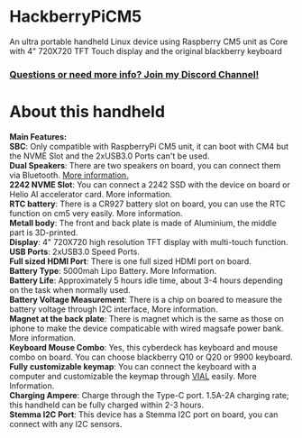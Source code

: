 # HackberryPiCM5
An ultra portable handheld Linux device using Raspberry CM5 unit as Core with 4" 720X720 TFT Touch display and the original blackberry keyboard

### [Questions or need more info? Join my Discord Channel!](https://discord.gg/WzPthAmMbP)  
# <a name='About this handheld  '>About this handheld</a>

**Main Features:**  
**SBC**: Only compatible with RaspberryPi CM5 unit, it can boot with CM4 but the NVME Slot and the 2xUSB3.0 Ports can't be used.  
**Dual Speakers**: There are two speakers on board, you can connect them via Bluetooth. [More information.](https://github.com/ZitaoTech/HackberryPiCM5/tree/main/Speakers)  
**2242 NVME Slot**: You can connect a 2242 SSD with the device on board or Helio AI accelerator card. More information.  
**RTC battery**: There is a CR927 battery slot on board, you can use the RTC function on cm5 very easily. More information.  
**Metall body**: The front and back plate is made of Aluminium, the middle part is 3D-printed.  
**Display**: 4" 720X720 high resolution TFT display with multi-touch function.  
**USB Ports**: 2xUSB3.0 Speed Ports.  
**Full sized HDMI Port**: There is one full sized HDMI port on board.  
**Battery Type**: 5000mah Lipo Battery. More Information.  
**Battery Life**: Approximately 5 hours idle time, about 3-4 hours depending on the task when normally used.  
**Battery Voltage Measurement**: There is a chip on boared to measure the battery voltage through I2C interface, More information.   
**Magnet at the back plate**: There is magnet which is the same as those on iphone to make the device compaticable with wired magsafe power bank. More information.   
**Keyboard Mouse Combo**: Yes, this cyberdeck has keyboard and mouse combo on board. You can choose blackberry Q10 or Q20 or 9900 keyboard.  
**Fully customizable keymap**: You can connect the keyboard with a computer and customizable the keymap through [VIAL](https://get.vial.today/) easily. More Information.  
**Charging Ampere**: Charge through the Type-C port. 1.5A-2A charging rate; this handheld can be fully charged within 2-3 hours.  
**Stemma I2C Port**: This device has a Stemma I2C port on board, you can connect with any I2C sensors.  

